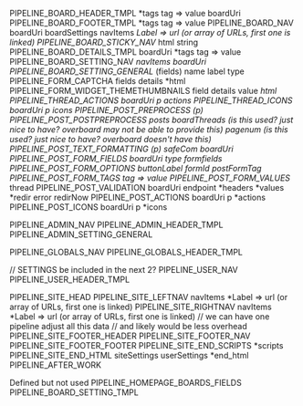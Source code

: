 PIPELINE_BOARD_HEADER_TMPL
  *tags
    tag => value
  boardUri
PIPELINE_BOARD_FOOTER_TMPL
  *tags
    tag => value
PIPELINE_BOARD_NAV
  boardUri
  boardSettings
  navItems
    *Label => url (or array of URLs, first one is linked)
PIPELINE_BOARD_STICKY_NAV*
  html string
PIPELINE_BOARD_DETAILS_TMPL
  boardUri
  *tags
    tag => value
PIPELINE_BOARD_SETTING_NAV
  *navItems
  boardUri
PIPELINE_BOARD_SETTING_GENERAL* (fields)
  name
    label
    type
PIPELINE_FORM_CAPTCHA
  fields
  details
  *html
PIPELINE_FORM_WIDGET_THEMETHUMBNAILS
  field
  details
  value
  *html
PIPELINE_THREAD_ACTIONS
  boardUri
  p
  *actions
PIPELINE_THREAD_ICONS
  boardUri
  p
  *icons
PIPELINE_POST_PREPROCESS (p)
PIPELINE_POST_POSTPREPROCESS
  posts
  boardThreads (is this used? just nice to have? overboard may not be able to provide this)
  pagenum (is this used? just nice to have? overboard doesn't have this)
PIPELINE_POST_TEXT_FORMATTING (p)*
  safeCom
  boardUri
PIPELINE_POST_FORM_FIELDS
  boardUri
  type
  *formfields
PIPELINE_POST_FORM_OPTIONS*
  buttonLabel
  formId
  postFormTag
PIPELINE_POST_FORM_TAGS*
  tag => value
PIPELINE_POST_FORM_VALUES*
  thread
PIPELINE_POST_VALIDATION
  boardUri
  endpoint
  *headers
  *values
  *redir
  error
  redirNow
PIPELINE_POST_ACTIONS
  boardUri
  p
  *actions
PIPELINE_POST_ICONS
  boardUri
  p
  *icons

PIPELINE_ADMIN_NAV
PIPELINE_ADMIN_HEADER_TMPL
PIPELINE_ADMIN_SETTING_GENERAL

PIPELINE_GLOBALS_NAV
PIPELINE_GLOBALS_HEADER_TMPL

// SETTINGS be included in the next 2?
PIPELINE_USER_NAV
PIPELINE_USER_HEADER_TMPL

PIPELINE_SITE_HEAD
PIPELINE_SITE_LEFTNAV
  navItems
    *Label => url (or array of URLs, first one is linked)
PIPELINE_SITE_RIGHTNAV
  navItems
    *Label => url (or array of URLs, first one is linked)
// we can have one pipeline adjust all this data
// and likely would be less overhead
PIPELINE_SITE_FOOTER_HEADER
PIPELINE_SITE_FOOTER_NAV
PIPELINE_SITE_FOOTER_FOOTER
PIPELINE_SITE_END_SCRIPTS
  *scripts
PIPELINE_SITE_END_HTML
  siteSettings
  userSettings
  *end_html
PIPELINE_AFTER_WORK


Defined but not used
  PIPELINE_HOMEPAGE_BOARDS_FIELDS
  PIPELINE_BOARD_SETTING_TMPL
